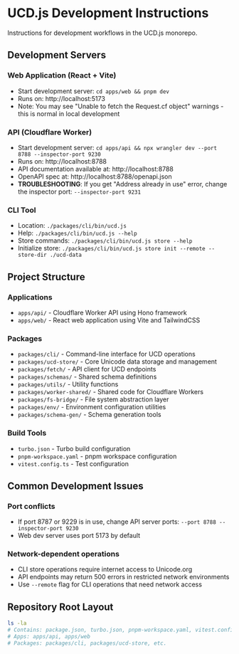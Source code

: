 # UCD.js Development Instructions

Instructions for development workflows in the UCD.js monorepo.

## Development Servers

### Web Application (React + Vite)
- Start development server: `cd apps/web && pnpm dev`
- Runs on: http://localhost:5173
- Note: You may see "Unable to fetch the Request.cf object" warnings - this is normal in local development

### API (Cloudflare Worker)
- Start development server: `cd apps/api && npx wrangler dev --port 8788 --inspector-port 9230`
- Runs on: http://localhost:8788
- API documentation available at: http://localhost:8788
- OpenAPI spec at: http://localhost:8788/openapi.json
- **TROUBLESHOOTING**: If you get "Address already in use" error, change the inspector port: `--inspector-port 9231`

### CLI Tool
- Location: `./packages/cli/bin/ucd.js`
- Help: `./packages/cli/bin/ucd.js --help`
- Store commands: `./packages/cli/bin/ucd.js store --help`
- Initialize store: `./packages/cli/bin/ucd.js store init --remote --store-dir ./ucd-data`

## Project Structure

### Applications
- `apps/api/` - Cloudflare Worker API using Hono framework
- `apps/web/` - React web application using Vite and TailwindCSS

### Packages
- `packages/cli/` - Command-line interface for UCD operations
- `packages/ucd-store/` - Core Unicode data storage and management
- `packages/fetch/` - API client for UCD endpoints
- `packages/schemas/` - Shared schema definitions
- `packages/utils/` - Utility functions
- `packages/worker-shared/` - Shared code for Cloudflare Workers
- `packages/fs-bridge/` - File system abstraction layer
- `packages/env/` - Environment configuration utilities
- `packages/schema-gen/` - Schema generation tools

### Build Tools
- `turbo.json` - Turbo build configuration
- `pnpm-workspace.yaml` - pnpm workspace configuration
- `vitest.config.ts` - Test configuration

## Common Development Issues

### Port conflicts
- If port 8787 or 9229 is in use, change API server ports: `--port 8788 --inspector-port 9230`
- Web dev server uses port 5173 by default

### Network-dependent operations
- CLI store operations require internet access to Unicode.org
- API endpoints may return 500 errors in restricted network environments
- Use `--remote` flag for CLI operations that need network access

## Repository Root Layout
```bash
ls -la
# Contains: package.json, turbo.json, pnpm-workspace.yaml, vitest.config.ts
# Apps: apps/api, apps/web
# Packages: packages/cli, packages/ucd-store, etc.
```